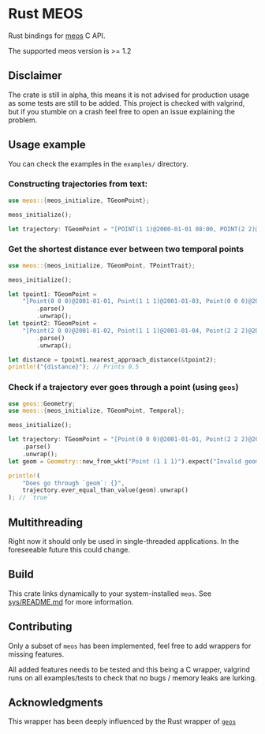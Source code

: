 # Rust MEOS

Rust bindings for [meos](https://libmeos.org/) C API.

The supported meos version is >= 1.2

## Disclaimer

The crate is still in alpha, this means it is not advised for production usage as some tests are still to be added. This project is checked with valgrind, but if you stumble on a crash feel free to open an issue explaining the problem.

## Usage example

You can check the examples in the `examples/` directory.

### Constructing trajectories from text:

```rust
use meos::{meos_initialize, TGeomPoint};

meos_initialize();

let trajectory: TGeomPoint = "[POINT(1 1)@2000-01-01 08:00, POINT(2 2)@2000-01-01 08:01]".parse().unwrap();
```

### Get the shortest distance ever between two temporal points

```rust
use meos::{meos_initialize, TGeomPoint, TPointTrait};

meos_initialize();

let tpoint1: TGeomPoint =
    "[Point(0 0 0)@2001-01-01, Point(1 1 1)@2001-01-03, Point(0 0 0)@2001-01-05)"
        .parse()
        .unwrap();
let tpoint2: TGeomPoint =
    "[Point(2 0 0)@2001-01-02, Point(1 1 1)@2001-01-04, Point(2 2 2)@2001-01-06)"
        .parse()
        .unwrap();

let distance = tpoint1.nearest_approach_distance(&tpoint2);
println!("{distance}"); // Prints 0.5
```

### Check if a trajectory ever goes through a point (using `geos`)

```rust
use geos::Geometry;
use meos::{meos_initialize, TGeomPoint, Temporal};

meos_initialize();

let trajectory: TGeomPoint = "[Point(0 0 0)@2001-01-01, Point(2 2 2)@2001-01-05)"
    .parse()
    .unwrap();
let geom = Geometry::new_from_wkt("Point (1 1 1)").expect("Invalid geometry");

println!(
    "Does go through `geom`: {}",
    trajectory.ever_equal_than_value(geom).unwrap()
); // `true`
```

## Multithreading
Right now it should only be used in single-threaded applications. In the foreseeable future this could change.

## Build

This crate links dynamically to your system-installed `meos`. See [sys/README.md](./sys/README.md) for
more information.

## Contributing

Only a subset of `meos` has been implemented, feel free to add wrappers for missing features.

All added features needs to be tested and this being a C wrapper, valgrind runs on all examples/tests to check that
no bugs / memory leaks are lurking.

## Acknowledgments
This wrapper has been deeply influenced by the Rust wrapper of [`geos`](https://github.com/georust/geos)

